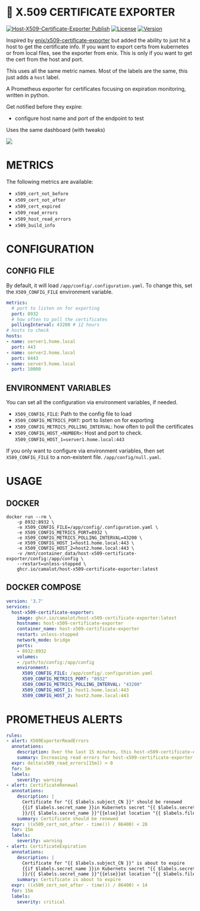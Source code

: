 # 🔏 X.509 CERTIFICATE EXPORTER

[![Host-X509-Certificate-Exporter Publish](https://github.com/camalot/host-x509-certificate-exporter/actions/workflows/publish-main.yml/badge.svg)](https://github.com/camalot/host-x509-certificate-exporter/actions/workflows/publish-main.yml) [![License](https://img.shields.io/github/license/camalot/host-x509-certificate-exporter.svg)](https://github.com/camalot/host-x509-certificate-exporter/blob/master/LICENSE) [![Version](https://badge.fury.io/gh/camalot%2Fhost-x509-certificate-exporter.svg)](https://github.com/camalot/host-x509-certificate-exporter/pkgs/container/host-x509-certificate-exporter)

Inspired by [enix/x509-certificate-exporter](https://github.com/enix/x509-certificate-exporter) but added the ability to just hit a host to get the certificate info. If you want to export certs from kubernetes or from local files, see the exporter from enix. This is only if you want to get the cert from the host and port. 

This uses all the same metric names. Most of the labels are the same, this just adds a `host` label.

A Prometheus exporter for certificates focusing on expiration monitoring, written in python.


Get notified before they expire:

- configure host name and port of the endpoint to test

Uses the same dashboard (with tweaks) 

![](https://i.imgur.com/UWy29Rr.png)

# METRICS

The following metrics are available:

- `x509_cert_not_before`
- `x509_cert_not_after`
- `x509_cert_expired`
- `x509_read_errors`
- `x509_host_read_errors`
- `x509_build_info`


# CONFIGURATION

## CONFIG FILE

By default, it will load `/app/config/.configuration.yaml`. To change this, set the `X509_CONFIG_FILE` environment variable.

```yaml
metrics:
  # port to listen on for exporting
  port: 8932
  # how often to poll the certificates
  pollingInterval: 43200 # 12 hours
# hosts to check
hosts:
- name: server1.home.local
  port: 443
- name: server2.home.local
  port: 8443
- name: server3.home.local
  port: 10000
```

## ENVIRONMENT VARIABLES

You can set all the configuration via environment variables, if needed.

- `X509_CONFIG_FILE`: Path to the config file to load
- `X509_CONFIG_METRICS_PORT`: port to listen on for exporting
- `X509_CONFIG_METRICS_POLLING_INTERVAL`: how often to poll the certificates
- `X509_CONFIG_HOST_<NUMBER>`: Host and port to check. `X509_CONFIG_HOST_1=server1.home.local:443`

If you only want to configure via environment variables, then set `X509_CONFIG_FILE` to a non-existent file. `/app/config/null.yaml`. 

# USAGE

## DOCKER

```
docker run --rm \
	-p 8932:8932 \
	-e X509_CONFIG_FILE=/app/config/.configuration.yaml \
	-e X509_CONFIG_METRICS_PORT=8932 \
	-e X509_CONFIG_METRICS_POLLING_INTERVAL=43200 \
	-e X509_CONFIG_HOST_1=host1.home.local:443 \
	-e X509_CONFIG_HOST_2=host2.home.local:443 \
	-v /mnt/container_data/host-x509-certificate-exporter/config:/app/config \
	--restart=unless-stopped \
	ghcr.io/camalot/host-x509-certificate-exporter:latest
```
## DOCKER COMPOSE

```yaml
version: '3.7'
services:
  host-x509-certificate-exporter:
    image: ghcr.io/camalot/host-x509-certificate-exporter:latest
    hostname: host-x509-certificate-exporter
    container_name: host-x509-certificate-exporter
    restart: unless-stopped
    network_mode: bridge
    ports:
    - 8932:8932
    volumes:
    - /path/to/config:/app/config
    environment:
      X509_CONFIG_FILE: /app/config/.configuration.yaml
      X509_CONFIG_METRICS_PORT: "8932"
      X509_CONFIG_METRICS_POLLING_INTERVAL: "43200"
      X509_CONFIG_HOST_1: host1.home.local:443
      X509_CONFIG_HOST_2: host2.home.local:443
```

# PROMETHEUS ALERTS

```yaml
rules:
- alert: X509ExporterReadErrors
  annotations:
    description: Over the last 15 minutes, this host-x509-certificate-exporter instance has experienced errors reading certificate files or querying the Kubernetes API. This could be caused by a misconfiguration if triggered when the exporter starts.
    summary: Increasing read errors for host-x509-certificate-exporter
  expr: delta(x509_read_errors[15m]) > 0
  for: 5m
  labels:
    severity: warning
- alert: CertificateRenewal
  annotations:
    description: | 
      Certificate for "{{ $labels.subject_CN }}" should be renewed
      {{if $labels.secret_name }}in Kubernets secret "{{ $labels.secret_namespace
      }}/{{ $labels.secret_name }}"{{else}}at location "{{ $labels.filepath }}"{{end}}
    summary: Certificate should be renewed
  expr: ((x509_cert_not_after - time()) / 86400) < 28
  for: 15m
  labels:
    severity: warning
- alert: CertificateExpiration
  annotations:
    description: |
      Certificate for "{{ $labels.subject_CN }}" is about to expire
      {{if $labels.secret_name }}in Kubernets secret "{{ $labels.secret_namespace
      }}/{{ $labels.secret_name }}"{{else}}at location "{{ $labels.filepath }}"{{end}}
    summary: Certificate is about to expire
  expr: ((x509_cert_not_after - time()) / 86400) < 14
  for: 15m
  labels:
    severity: critical
```